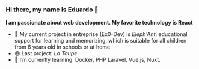 ### Hi there, my name is Eduardo 👋

**I am passionate about web development. My favorite technology is React**


- 🔭 My current project in entreprise (Ex0-Dev) is *Eleph'Ant*. educational support for learning and memorizing, which is suitable for all children from 6 years old in schools or at home
- 😄 Last project: *La Taupe*
- 🌱 I’m currently learning: Docker, PHP Laravel, Vue.js, Nuxt.


